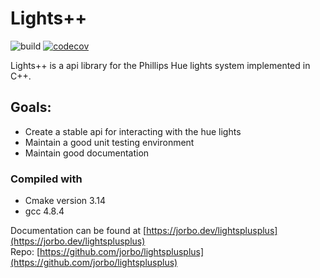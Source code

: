 # Lights++
![build](https://api.travis-ci.org/jorbo/LightsPlusPlus.svg?branch=master) [![codecov](https://codecov.io/gh/jorbo/LightsPlusPlus/branch/master/graph/badge.svg)](https://codecov.io/gh/jorbo/LightsPlusPlus)



Lights++ is a api library for the Phillips Hue lights system implemented in C++.

## Goals:
+ Create a stable api for interacting with the hue lights
+ Maintain a good unit testing environment
+ Maintain good documentation

### Compiled with
+ Cmake version 3.14
+ gcc 4.8.4

Documentation can be found at [https://jorbo.dev/lightsplusplus](https://jorbo.dev/lightsplusplus)  
Repo: [https://github.com/jorbo/lightsplusplus](https://github.com/jorbo/lightsplusplus)
